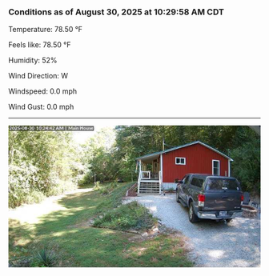 ### Conditions as of August 30, 2025 at 10:29:58 AM CDT 

Temperature: 78.50 &deg;F

Feels like: 78.50 &deg;F

Humidity: 52%

Wind Direction: W

Windspeed: 0.0 mph

Wind Gust: 0.0 mph

---

<img src="./images/latest.jpeg"/>

